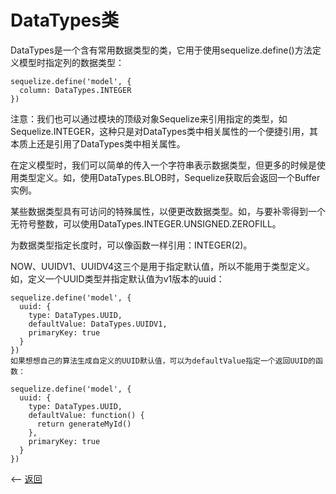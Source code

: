 # DataTypes类
DataTypes是一个含有常用数据类型的类，它用于使用sequelize.define()方法定义模型时指定列的数据类型：

````
sequelize.define('model', {
  column: DataTypes.INTEGER
})
````

注意：我们也可以通过模块的顶级对象Sequelize来引用指定的类型，如Sequelize.INTEGER，这种只是对DataTypes类中相关属性的一个便捷引用，其本质上还是引用了DataTypes类中相关属性。

在定义模型时，我们可以简单的传入一个字符串表示数据类型，但更多的时候是使用类型定义。如，使用DataTypes.BLOB时，Sequelize获取后会返回一个Buffer实例。

某些数据类型具有可访问的特殊属性，以便更改数据类型。如，与要补零得到一个无符号整数，可以使用DataTypes.INTEGER.UNSIGNED.ZEROFILL。

为数据类型指定长度时，可以像函数一样引用：INTEGER(2)。

NOW、UUIDV1、UUIDV4这三个是用于指定默认值，所以不能用于类型定义。如，定义一个UUID类型并指定默认值为v1版本的uuid：

````
sequelize.define('model', {
  uuid: {
    type: DataTypes.UUID,
    defaultValue: DataTypes.UUIDV1,
    primaryKey: true
  }
})
如果想想自己的算法生成自定义的UUID默认值，可以为defaultValue指定一个返回UUID的函数：

sequelize.define('model', {
  uuid: {
    type: DataTypes.UUID,
    defaultValue: function() {
      return generateMyId()
    },
    primaryKey: true
  }
})
````


<-- [返回](../catalogue.md)